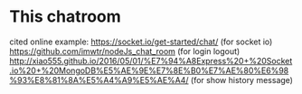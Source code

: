 # This chatroom 
cited online example: 
https://socket.io/get-started/chat/ (for socket io)
https://github.com/imwtr/nodeJs_chat_room (for login logout)
http://xiao555.github.io/2016/05/01/%E7%94%A8Express%20+%20Socket.io%20+%20MongoDB%E5%AE%9E%E7%8E%B0%E7%AE%80%E6%98%93%E8%81%8A%E5%A4%A9%E5%AE%A4/ (for show history message)
